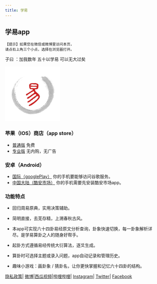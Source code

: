 ```yaml
---
title: 学易
---
```

## 学易app

```
【提示】如果您在微信或微博里访问本页，
请点右上角三个小点，选择在浏览器打开。

```

子曰 ：加我数年 五十以学易 可以无大过矣

![avatar](/img/icon-60@3x.png)

### 苹果（IOS）商店（app store）
- [普通版](https://apps.apple.com/cn/app/学易/id1316867213) 免费
- [专业版](https://apps.apple.com/cn/app/学易-专业版/id1457421921) 无内购，无广告

### 安卓（Android）
- [国际（googlePlay）](https://play.google.com/store/apps/details?id=me.suhe.yi) 你的手机要能够访问谷歌服务。
- [中国大陆（酷安市场）](https://www.coolapk.com/apk/168854) 你的手机需要先安装酷安市场app。

### 功能特点

- 回归周易原典，实用决策辅助。

- 简明直接，去芜存精，上溯春秋古风。

- 本app可实现六十四卦易经原文分析查询，卦象快速切换，每一卦象解析详尽。是学易算卦之人的随身好帮手。

- 起卦方式遵循易经传统大衍算法，逐爻生成。

- 算卦时可选择主题或录入问题，app自动记录和管理历史。

- 趣味小游戏：画卦象 / 猜卦名，让你更快掌握和记忆六十四卦的结构。


[隐私政策](yi-private-info.md)|
[微博](https://weibo.com/vivotown)|[西瓜视频](https://www.ixigua.com/home/109819681656)|[哔哩哔哩](https://space.bilibili.com/385534)|
[Instagram](https://www.instagram.com/yi.app)| [Twitter](https://twitter.com/alansuhe1)| [Facebook](https://www.facebook.com/%E5%AD%B8%E6%98%93app-109697790830359)